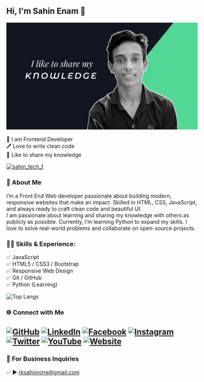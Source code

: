 ## Hi, I'm Sahin Enam 👋
[<img src='banner.jpg' alt='Sahin Shazi'>](https://github.com/SahinShaz)
<p>
👑 I am Frontend Developer <br> 
🖊️ Love to write clean code <br> 
🎤 Like to share my knowledge </p> 

<p align="left"> <a href="#" target="blank"><img src="https://img.shields.io/twitter/follow/sahin_tech_1?logo=twitter&style=for-the-badge" alt="sahin_tech_1" /></a> </p>

### 🚀 About Me
I’m a Front End Web developer passionate about building modern, responsive websites that make an impact. Skilled in HTML, CSS, JavaScript, and always ready to craft clean code and beautiful UI.  
I am passionate about learning and sharing my knowledge with others as publicly as possible. Currently, I’m learning Python to expand my skills. I love to solve real-world problems and collaborate on open-source projects.  

### 👨‍💻 Skills & Experience: 
✅ JavaScript <br>
✅ HTML5 / CSS3 / Bootstrap <br>
✅ Responsive Web Design <br>
✅ Git / GitHub <br>
✅ Python (Learning) <br>

![Top Langs](https://github-readme-stats.vercel.app/api/top-langs/?username=SahinShaz&layout=compact)

### 🌐 Connect with Me  

[![GitHub](https://img.shields.io/badge/GitHub-000000?style=for-the-badge&logo=github&logoColor=white)](https://github.com/SahinShaz)
[![LinkedIn](https://img.shields.io/badge/LinkedIn-0077B5?style=for-the-badge&logo=linkedin&logoColor=white)](https://www.linkedin.com/in/SahinShaz/)
[![Facebook](https://img.shields.io/badge/Facebook-1877F2?style=for-the-badge&logo=facebook&logoColor=white)](https://www.facebook.com/SahinShaz)
[![Instagram](https://img.shields.io/badge/Instagram-E4405F?style=for-the-badge&logo=instagram&logoColor=white)](https://www.instagram.com/sahinshazi/)
[![Twitter](https://img.shields.io/badge/Twitter-1DA1F2?style=for-the-badge&logo=twitter&logoColor=white)](https://twitter.com/sahin_tech_1)
[![YouTube](https://img.shields.io/badge/YouTube-FF0000?style=for-the-badge&logo=youtube&logoColor=white)](https://www.youtube.com/channel/SahinShaz)
[![Website](https://img.shields.io/badge/Website-000000?style=for-the-badge&logo=icloud&logoColor=white)](https://youtube.com/@sahinshaji?si=bDg6Gc8inaDqSBz3)
---

### 📧 For Business Inquiries 
✅ ► rksahinrone@gmail.com
